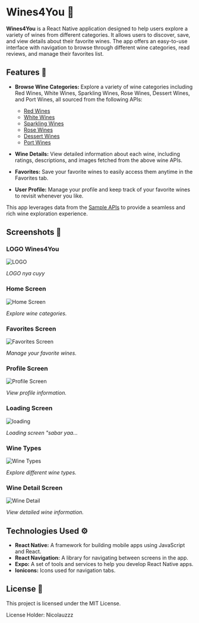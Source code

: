 # Wines4You 🍷

**Wines4You** is a React Native application designed to help users explore a variety of wines from different categories. It allows users to discover, save, and view details about their favorite wines. The app offers an easy-to-use interface with navigation to browse through different wine categories, read reviews, and manage their favorites list.

## Features 🌟

- **Browse Wine Categories:** Explore a variety of wine categories including Red Wines, White Wines, Sparkling Wines, Rose Wines, Dessert Wines, and Port Wines, all sourced from the following APIs:
  - [Red Wines](https://api.sampleapis.com/wines/reds)
  - [White Wines](https://api.sampleapis.com/wines/whites)
  - [Sparkling Wines](https://api.sampleapis.com/wines/sparkling)
  - [Rose Wines](https://api.sampleapis.com/wines/rose)
  - [Dessert Wines](https://api.sampleapis.com/wines/dessert)
  - [Port Wines](https://api.sampleapis.com/wines/port)

- **Wine Details:** View detailed information about each wine, including ratings, descriptions, and images fetched from the above wine APIs.
- **Favorites:** Save your favorite wines to easily access them anytime in the Favorites tab.
- **User Profile:** Manage your profile and keep track of your favorite wines to revisit whenever you like.

This app leverages data from the [Sample APIs](https://sampleapis.com/api-list/wines) to provide a seamless and rich wine exploration experience.

## Screenshots 📸

### LOGO Wines4You
![LOGO](https://github.com/user-attachments/assets/349950a7-183b-408c-bfaf-9a348a844848)


*LOGO nya cuyy*

### Home Screen
![Home Screen](https://github.com/user-attachments/assets/f53d85fa-2243-4b05-b71c-c76d9f0bed1a)


*Explore wine categories.*

### Favorites Screen
![Favorites Screen](https://github.com/user-attachments/assets/4a7753d9-0537-4d9c-997c-6646f5112b0a)


*Manage your favorite wines.*

### Profile Screen
![Profile Screen](https://github.com/user-attachments/assets/2c296488-c41d-422a-b1d5-7c354f17643a)


*View profile information.*

### Loading Screen
![loading](https://github.com/user-attachments/assets/562e5963-7aaa-4e13-b419-46fc47231bfe)


*Loading screen "sabar yaa...*

### Wine Types
![Wine Types](https://github.com/user-attachments/assets/326d5fcb-35a3-4299-8daf-6fa93da4a169)


*Explore different wine types.*

### Wine Detail Screen
![Wine Detail](https://github.com/user-attachments/assets/f387e96e-d8af-4305-b356-43434001746e)


*View detailed wine information.*



## Technologies Used ⚙️

- **React Native:** A framework for building mobile apps using JavaScript and React.
- **React Navigation:** A library for navigating between screens in the app.
- **Expo:** A set of tools and services to help you develop React Native apps.
- **Ionicons:** Icons used for navigation tabs.

## License 📜
This project is licensed under the MIT License.

License Holder: Nicolauzzz

